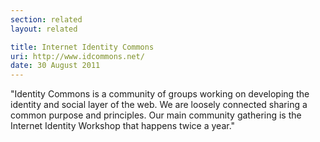```yaml
---
section: related
layout: related

title: Internet Identity Commons
uri: http://www.idcommons.net/
date: 30 August 2011
---
```


"Identity Commons is a community of groups working on developing the
identity and social layer of the web. We are loosely connected sharing
a common purpose and principles. Our main community gathering is the
Internet Identity Workshop that happens twice a year."

